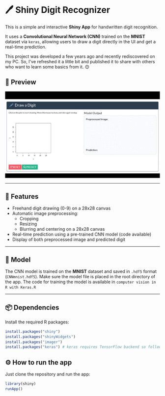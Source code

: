 # 🖊️ Shiny Digit Recognizer

This is a simple and interactive **Shiny App** for handwritten digit recognition.

It uses a **Convolutional Neural Network (CNN)** trained on the **MNIST** dataset via `keras`, allowing users to draw a digit directly in the UI and get a real-time prediction.

This project was developed a few years ago and recently rediscovered on my PC. So, I've refreshed it a little bit and published it to share with others who want to learn some basics from it. 😊

## 📸 Preview

![shinyapp_demo](preview.gif) <!-- Add a PNG screenshot of your app here -->

---

## 🚀 Features

- Freehand digit drawing (0-9) on a 28x28 canvas
- Automatic image preprocessing:
  - Cropping
  - Resizing
  - Blurring and centering on a 28x28 canvas
- Real-time prediction using a pre-trained CNN model (code available)
- Display of both preprocessed image and predicted digit

---

## 🧠 Model

The CNN model is trained on the **MNIST** dataset and saved in `.hdf5` format (`CNNmnist.hdf5`). Make sure the model file is placed in the root directory of the app.
The code for training the model is available in `computer vision in R with Keras.R`

---

## 📦 Dependencies

Install the required R packages:

```r
install.packages("shiny")
install.packages("shinyWidgets")
install.packages("imager")
install.packages("keras") # keras requires TensorFlow backend so follow instructions
```

## ⚙️ How to run the app

Just clone the repository and run the app:

```r
library(shiny)
runApp()
```
